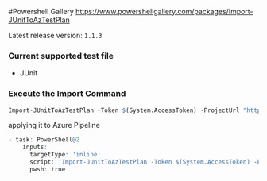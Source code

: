 #Powershell Gallery
https://www.powershellgallery.com/packages/Import-JUnitToAzTestPlan

Latest release version: `1.1.3`

### Current supported test file
- JUnit

### Execute the Import Command
```r
Import-JUnitToAzTestPlan -Token $(System.AccessToken) -ProjectUrl "https://dev.azure.com/yourorganization/yourproject" -TestPlanID 1 -TestSuiteID 11 -TestConfiguration "Windows 10" -ExecutionReport "path/to/your/junit-results.xml"
```

applying it to Azure Pipeline
```r yaml
- task: PowerShell@2
    inputs:
      targetType: 'inline'
      script: 'Import-JUnitToAzTestPlan -Token $(System.AccessToken) -ProjectUrl "https://dev.azure.com/yourorganization/yourproject" -TestPlanID 1 -TestSuiteID 11 -TestConfiguration $(TC) -ExecutionReport "path/to/your/junit-results.xml"'
      pwsh: true
```

